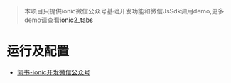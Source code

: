 > 本项目只提供ionic微信公众号基础开发功能和微信JsSdk调用demo,更多demo请查看[ionic2_tabs](https://github.com/yanxiaojun617/ionic2_tabs/)

# 运行及配置
* [简书-ionic开发微信公众号](https://www.jianshu.com/p/66f4f7e928a6)
 
